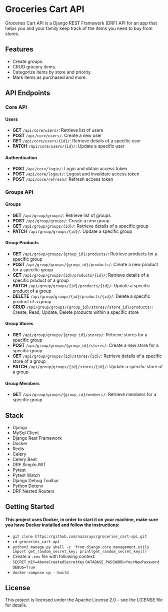 # Groceries Cart API

Groceries Cart API is a Django REST Framework (DRF) API for an app that helps you and your family keep track of the items you need to buy from stores.

## Features

- Create groups.
- CRUD grocery items.
- Categorize items by store and priority.
- Mark items as purchased and more.

## API Endpoints

### Core API

#### Users
- **GET** `/api/core/users/`: Retrieve list of users
- **POST** `/api/core/users/`: Create a new user
- **GET** `/api/core/users/{id}/`: Retrieve details of a specific user
- **PATCH** `/api/core/users/{id}/`: Update a specific user

#### Authentication
- **POST** `/api/core/login/`: Login and obtain access token
- **POST** `/api/core/logout/`: Logout and invalidate access token
- **POST** `/api/core/refresh/`: Refresh access token

### Groups API

#### Groups
- **GET** `/api/group/groups/`: Retrieve list of groups
- **POST** `/api/group/groups/`: Create a new group
- **GET** `/api/group/groups/{id}/`: Retrieve details of a specific group
- **PATCH** `/api/group/groups/{id}/`: Update a specific group

#### Group Products
- **GET** `/api/group/groups/{group_id}/products/`: Retrieve products for a specific group
- **POST** `/api/group/groups/{group_id}/products/`: Create a new product for a specific group
- **GET** `/api/group/groups/{id}/products/{id}/`: Retrieve details of a specific product of a group
- **PATCH** `/api/group/groups/{id}/products/{id}/`: Update a specific product of a group
- **DELETE** `/api/group/groups/{id}/products/{id}/`: Delete a specific product of a group
- **CRUD** `/api/group/groups/{group_id}/stores/{store_id}/products/`: Create, Read, Update, Delete products within a specific store

#### Group Stores
- **GET** `/api/group/groups/{group_id}/stores/`: Retrieve stores for a specific group
- **POST** `/api/group/groups/{group_id}/stores/`: Create a new store for a specific group
- **GET** `/api/group/groups/{id}/stores/{id}/`: Retrieve details of a specific store of a group
- **PATCH** `/api/group/groups/{id}/stores/{id}/`: Update a specific store of a group

#### Group Members
  - **GET** `/api/group/groups/{group_id}/members/`: Retrieve members for a specific group

## Stack
  - Django
  - MySql Client
  - Django Rest Framework
  - Docker
  - Redis
  - Celery
  - Celery Beat
  - DRF SimpleJWT
  - Pytest
  - Pytest Watch
  - Django Debug Toolbar
  - Python Dotenv
  - DRF Nested Routers

## Getting Started
#### This project uses Docker, in order to start it on your machine, make sure you have Docker installed and follow the instructions:
  - `git clone https://github.com/nazaruys/groceries_cart-api.git`
  - `cd groceries_cart-api`
  - `python3 manage.py shell -c 'from django.core.management.utils import get_random_secret_key; print(get_random_secret_key())`
  - Create a `.env` file with following context:
      `SECRET_KEY=AboveCreatedSecretKey`
      `DATABASE_PASSWORD=YourNewPassword`
      `DEBUG=True`
  - `docker-compose up --build`


## License

This project is licensed under the Apache License 2.0 - see the LICENSE file for details.
